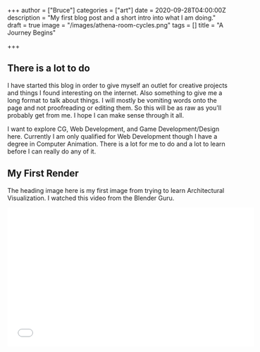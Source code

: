 +++
author = ["Bruce"]
categories = ["art"]
date = 2020-09-28T04:00:00Z
description = "My first blog post and a short intro into what I am doing."
draft = true
image = "/images/athena-room-cycles.png"
tags = []
title = "A Journey Begins"

+++
## There is a lot to do

I have started this blog in order to give myself an outlet for creative projects and things I found interesting on the internet. Also something to give me a long format to talk about things. I will mostly be vomiting words onto the page and not proofreading or editing them. So this will be as raw as you'll probably get from me. I hope I can make sense through it all.

I want to explore CG, Web Development, and Game Development/Design here. Currently I am only qualified for Web Development though I have a degree in Computer Animation. There is a lot for me to do and a lot to learn before I can really do any of it.

## My First Render

The heading image here is my first image from trying to learn Architectural Visualization. I watched this video from the Blender Guru.

<iframe width="560" height="315" src="[https://www.youtube.com/embed/wrzSrjAY69c](https://www.youtube.com/embed/wrzSrjAY69c "https://www.youtube.com/embed/wrzSrjAY69c")" frameborder="0" allow="accelerometer; autoplay; clipboard-write; encrypted-media; gyroscope; picture-in-picture" allowfullscreen></iframe>